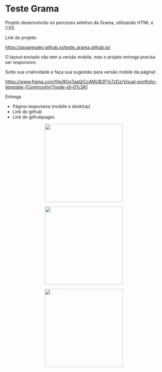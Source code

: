 # Teste Grama

Projeto desenvolvido no porcesso seletivo da Grama, utilizando HTML e CSS.

Link do projeto:

https://asoaresdev.github.io/teste_grama.github.io/


O layout enviado não tem a versão mobile, mas o projeto entrega precisa ser responsivo.

Solte sua criatividade e faça sua sugestão para versão mobile da página!

https://www.figma.com/file/8Gg7aaQiCcAMUB2F1x7zDz/Visual-portfolio-template-(Community)?node-id=0%3A1

Entrega
- Página responsiva (mobile e desktop)
- Link do github
- Link do githubpages

<p align="center">
  <img  width="250" src="https://github.com/Asoaresdev/teste_grama.github.io/blob/master/imagens_readme/Captura%20de%20tela%202021-04-06%20110829.png">
</p>

<p align="center">
  <img  width="250" src="https://github.com/Asoaresdev/teste_grama.github.io/blob/master/imagens_readme/Captura%20de%20tela%202021-04-06%20110851.png">
</p>

<p align="center">
  <img  width="250" src="https://github.com/Asoaresdev/teste_grama.github.io/blob/master/imagens_readme/Captura%20de%20tela%202021-04-06%20111105.png">
</p>
